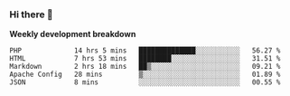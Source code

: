 ### Hi there 👋


**Weekly development breakdown**

<!--START_SECTION:waka-->
```text
PHP             14 hrs 5 mins   ██████████████░░░░░░░░░░░   56.27 % 
HTML            7 hrs 53 mins   ████████░░░░░░░░░░░░░░░░░   31.51 % 
Markdown        2 hrs 18 mins   ██▒░░░░░░░░░░░░░░░░░░░░░░   09.21 % 
Apache Config   28 mins         ▒░░░░░░░░░░░░░░░░░░░░░░░░   01.89 % 
JSON            8 mins          ░░░░░░░░░░░░░░░░░░░░░░░░░   00.55 % 
```
<!--END_SECTION:waka-->
